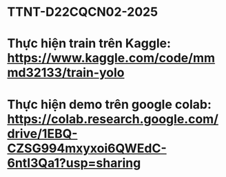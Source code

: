 # TTNT-D22CQCN02-2025

# Thực hiện train trên Kaggle: https://www.kaggle.com/code/mmmd32133/train-yolo
# Thực hiện demo trên google colab: https://colab.research.google.com/drive/1EBQ-CZSG994mxyxoi6QWEdC-6ntI3Qa1?usp=sharing
